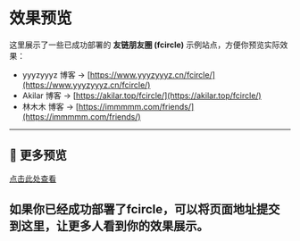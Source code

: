 # 效果预览

这里展示了一些已成功部署的 **友链朋友圈 (fcircle)** 示例站点，方便你预览实际效果：

- yyyzyyyz 博客 → [https://www.yyyzyyyz.cn/fcircle/](https://www.yyyzyyyz.cn/fcircle/)  
- Akilar 博客 → [https://akilar.top/fcircle/](https://akilar.top/fcircle/)  
- 林木木 博客 → [https://immmmm.com/friends/](https://immmmm.com/friends/)  

---

## 📝 更多预览

[点击此处查看](https://github.com/Rock-Candy-Tea/hexo-circle-of-friends/discussions/165)

如果你已经成功部署了fcircle，可以将页面地址提交到这里，让更多人看到你的效果展示。  
---
